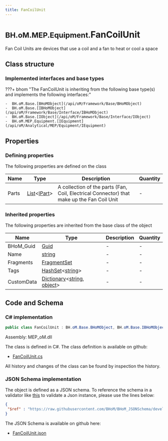 ```yaml
---
title: FanCoilUnit
---
```


# <small>BH.oM.MEP.Equipment.</small>**FanCoilUnit**

Fan Coil Units are devices that use a coil and a fan to heat or cool a space

## Class structure

### Implemented interfaces and base types

???+ bhom "The FanCoilUnit is inheriting from the following base type(s) and implements the following interfaces:"

    -  BH.oM.Base.[BHoMObject](/api/oM/Framework/Base/BHoMObject)
    -  BH.oM.Base.[IBHoMObject](/api/oM/Framework/Base/Interface/IBHoMObject)
    -  BH.oM.Base.[IObject](/api/oM/Framework/Base/Interface/IObject)
    -  BH.oM.MEP.Equipment.[IEquipment](/api/oM/Analytical/MEP/Equipment/IEquipment)


## Properties



### Defining properties

The following properties are defined on the class

| Name             | Type             | Description      | Quantity         |
|------------------|------------------|------------------|------------------|
| Parts | [List](https://learn.microsoft.com/en-us/dotnet/api/System.Collections.Generic.List-1?view=netstandard-2.0)&lt;[IPart](/api/oM/Analytical/MEP/Equipment/Parts/IPart)&gt; | A collection of the parts (Fan, Coil, Electrical Connector) that make up the Fan Coil Unit | - |


### Inherited properties
The following properties are inherited from the base class of the object

| Name             | Type             | Description      | Quantity         |
|------------------|------------------|------------------|------------------|
| BHoM_Guid | [Guid](https://learn.microsoft.com/en-us/dotnet/api/System.Guid?view=netstandard-2.0) | - | - |
| Name | [string](https://learn.microsoft.com/en-us/dotnet/api/System.String?view=netstandard-2.0) | - | - |
| Fragments | [FragmentSet](/api/oM/Framework/Base/FragmentSet) | - | - |
| Tags | [HashSet](https://learn.microsoft.com/en-us/dotnet/api/System.Collections.Generic.HashSet-1?view=netstandard-2.0)&lt;[string](https://learn.microsoft.com/en-us/dotnet/api/System.String?view=netstandard-2.0)&gt; | - | - |
| CustomData | [Dictionary](https://learn.microsoft.com/en-us/dotnet/api/System.Collections.Generic.Dictionary-2?view=netstandard-2.0)&lt;[string](https://learn.microsoft.com/en-us/dotnet/api/System.String?view=netstandard-2.0), [object](https://learn.microsoft.com/en-us/dotnet/api/System.Object?view=netstandard-2.0)&gt; | - | - |


## Code and Schema

### C# implementation

``` C# title="C#"
public class FanCoilUnit : BH.oM.Base.BHoMObject, BH.oM.Base.IBHoMObject, BH.oM.Base.IObject, BH.oM.MEP.Equipment.IEquipment
```

Assembly: MEP_oM.dll

The class is defined in C#. The class definition is available on github:

- [FanCoilUnit.cs](https://github.com/BHoM/BHoM/blob/develop/MEP_oM/Equipment\FanCoilUnit.cs)

All history and changes of the class can be found by inspection the history.
### JSON Schema implementation

The object is defined as a JSON schema. To reference the schema in a validator like [this](https://www.jsonschemavalidator.net/) to validate a Json instance, please use the lines below:

``` json title="JSON Schema"
{
 "$ref" : "https://raw.githubusercontent.com/BHoM/BHoM_JSONSchema/develop/MEP_oM/Equipment/FanCoilUnit.json"
}
```

The JSON Schema is available on github here:

- [FanCoilUnit.json](https://github.com/BHoM/BHoM_JSONSchema/blob/develop/MEP_oM/Equipment/FanCoilUnit.json)
